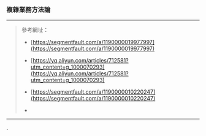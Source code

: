 ### 複雜業務方法論

****

> 參考網址：
> 
> * [https://segmentfault.com/a/1190000019977997](https://segmentfault.com/a/1190000019977997)
> 
> * [https://yq.aliyun.com/articles/712581?utm_content=g_1000070293](https://yq.aliyun.com/articles/712581?utm_content=g_1000070293)
> 
> * [https://segmentfault.com/a/1190000010220247](https://segmentfault.com/a/1190000010220247)
> 
> * 

****

.


